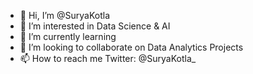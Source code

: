 - 👋 Hi, I’m @SuryaKotla
- 👀 I’m interested in Data Science & AI
- 🌱 I’m currently learning
- 💞️ I’m looking to collaborate on Data Analytics Projects
- 📫 How to reach me Twitter: @SuryaKotla_

<!---
SuryaKotla/SuryaKotla is a ✨ special ✨ repository because its `README.md` (this file) appears on your GitHub profile.
You can click the Preview link to take a look at your changes.
--->
